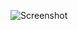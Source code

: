 ![Screenshot](https://raw.githubusercontent.com/Cryakl/Ultimate-RAT-Collection/refs/heads/main/BlackCore/BlackCore%20v1.0/Screenshot.png)
